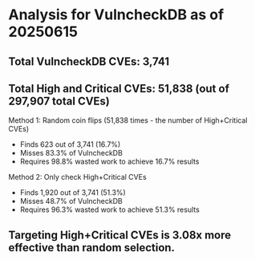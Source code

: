 # Analysis for VulncheckDB as of 20250615

## Total VulncheckDB CVEs: 3,741
## Total High and Critical CVEs: 51,838 (out of 297,907 total CVEs)

Method 1: Random coin flips (51,838 times - the number of High+Critical CVEs)
  - Finds 623 out of 3,741 (16.7%)
  - Misses 83.3% of VulncheckDB
  - Requires 98.8% wasted work to achieve 16.7% results

Method 2: Only check High+Critical CVEs
  - Finds 1,920 out of 3,741 (51.3%)
  - Misses 48.7% of VulncheckDB
  - Requires 96.3% wasted work to achieve 51.3% results

## Targeting High+Critical CVEs is 3.08x more effective than random selection.
